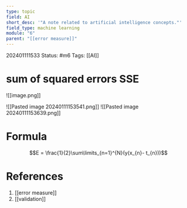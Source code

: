 ```yaml
---
type: topic
field: AI
short_desc: '"A note related to artificial intelligence concepts."'
field_type: machine learning
module: "6"
parent: "[[error measure]]"
---
```



202401111533
Status: #m6
Tags: [[AI]]

# sum of squared errors SSE

![[image.png]]

![[Pasted image 20240111153541.png]]
![[Pasted image 20240111153639.png]]
# Formula

$$E = \frac{1}{2}\sum\limits_{n=1}^{N}(y(x_{n}- t_{n}))$$

# References

1. [[error measure]]
2. [[validation]]